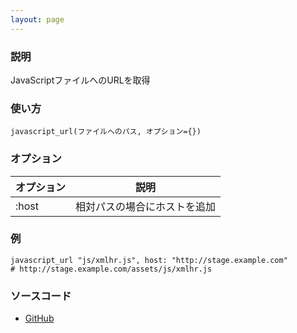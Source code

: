 ```yaml
---
layout: page
---
```


### 説明

JavaScriptファイルへのURLを取得

### 使い方

    javascript_url(ファイルへのパス, オプション={})

### オプション

| オプション | 説明                         |
| ---------- | ---------------------------- |
| :host      | 相対パスの場合にホストを追加 |

### 例

    javascript_url "js/xmlhr.js", host: "http://stage.example.com"
    # http://stage.example.com/assets/js/xmlhr.js

### ソースコード

- [GitHub](https://github.com/rails/rails/blob/984c3ef2775781d47efa9f541ce570daa2434a80/actionview/lib/action_view/helpers/asset_url_helper.rb#L332)
